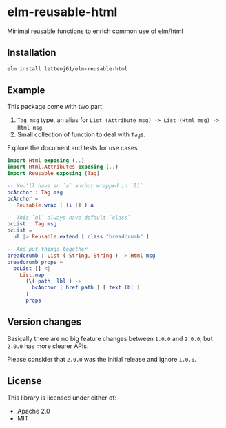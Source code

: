 elm-reusable-html
====

Minimal reusable functions to enrich common use of elm/html

## Installation

```sh
elm install lettenj61/elm-reusable-html
```

## Example

This package come with two part:

1. `Tag msg` type, an alias for `List (Attribute msg) -> List (Html msg) -> Html msg`.
2. Small collection of function to deal with `Tag`s.

Explore the document and tests for use cases.

```elm
import Html exposing (..)
import Html.Attributes exposing (..)
import Reusable exposing (Tag)

-- You'll have an `a` anchor wrapped in `li`
bcAnchor : Tag msg
bcAnchor =
   Reusable.wrap ( li [] ) a

-- This `ul` always have default `class`
bcList : Tag msg
bcList =
  ul |> Reusable.extend [ class "breadcrumb" ]

-- And put things together
breadcrumb : List ( String, String ) -> Html msg
breadcrumb props =
  bcList [] <|
    List.map
      (\( path, lbl ) ->
        bcAnchor [ href path ] [ text lbl ]
      )
      props
```


## Version changes

Basically there are no big feature changes between `1.0.0` and `2.0.0`, but `2.0.0` has more clearer APIs. 

Please consider that `2.0.0` was the initial release and ignore `1.0.0`.


## License

This library is licensed under either of:

- Apache 2.0
- MIT